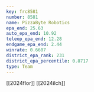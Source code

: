 ```yaml
---
key: frc8581
number: 8581
name: PizzaByte Robotics
epa_end: 25.63
auto_epa_end: 10.92
teleop_epa_end: 12.28
endgame_epa_end: 2.44
winrate: 0.6607
district_epa_rank: 231
district_epa_percentile: 0.8717
type: Team
---
```

[[2024flor]]
[[2024ilch]]
